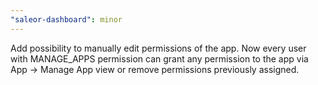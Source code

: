 ```yaml
---
"saleor-dashboard": minor
---
```


Add possibility to manually edit permissions of the app. Now every user with MANAGE_APPS permission can grant any permission to the app via App -> Manage App view or remove permissions previously assigned.
